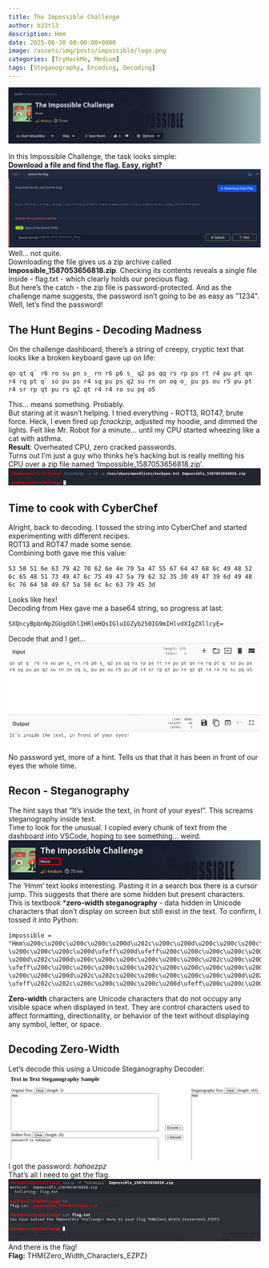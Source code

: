 ```yaml
---
title: The Impossible Challenge
author: b33tl3
description: Hmm
date: 2025-06-30 00:00:00+0000
image: /assets/img/posts/impossible/logo.png
categories: [TryHackMe, Medium]
tags: [Steganography, Encoding, Decoding]
---
```


![Challenge](/assets/img/posts/impossible/imp.png) <br>

In this Impossible Challenge, the task looks simple: <br>
**Download a file and find the flag. Easy, right?**
![Challenge](/assets/img/posts/impossible/download.png) <br>
Well… not quite. <br>
Downloading the file gives us a zip archive called **Impossible_1587053656818.zip**. Checking its contents reveals a single file inside - flag.txt - which clearly holds our precious flag. <br>
But here’s the catch - the zip file is password-protected. And as the challenge name suggests, the password isn’t going to be as easy as "1234". <br>
Well, let’s find the password!

## The Hunt Begins - Decoding Madness
On the challenge dashboard, there’s a string of creepy, cryptic text that looks like a broken keyboard gave up on life:
```
qo qt q` r6 ro su pn s_ rn r6 p6 s_ q2 ps qq rs rp ps rt r4 pu pt qn r4 rq pt q` so pu ps r4 sq pu ps q2 su rn on oq o_ pu ps ou r5 pu pt r4 sr rp qt pu rs q2 qt r4 r4 ro su pq o5
```
This... means something. Probably. <br>
But staring at it wasn’t helping. I tried everything - ROT13, ROT47, brute force. Heck, I even fired up _fcrackzip_, adjusted my hoodie, and dimmed the lights. Felt like Mr. Robot for a minute… until my CPU started wheezing like a cat with asthma. <br>
**Result**: Overheated CPU, zero cracked passwords. <br>
Turns out I’m just a guy who thinks he’s hacking but is really melting his CPU over a zip file named ‘Impossible_1587053656818.zip’. <br>
![Challenge](/assets/img/posts/impossible/fcrack.png) <br>

## Time to cook with CyberChef
Alright, back to decoding. I tossed the string into CyberChef and started experimenting with different recipes. <br>
ROT13 and ROT47 made some sense. <br>
Combining both gave me this value:
```
53 58 51 6e 63 79 42 70 62 6e 4e 70 5a 47 55 67 64 47 68 6c 49 48 52 6c 65 48 51 73 49 47 6c 75 49 47 5a 79 62 32 35 30 49 47 39 6d 49 48 6c 76 64 58 49 67 5a 58 6c 6c 63 79 45 3d
```
Looks like hex! <br>
Decoding from Hex gave me a base64 string, so progress at last:
```
SXQncyBpbnNpZGUgdGhlIHRleHQsIGluIGZyb250IG9mIHlvdXIgZXllcyE=
```
Decode that and I get…
![Challenge](/assets/img/posts/impossible/chef.png) <br>
No password yet, more of a hint. Tells us that that it has been in front of our eyes the whole time.

## Recon - Steganography
The hint says that “It’s inside the text, in front of your eyes!”. This screams steganography inside text. <br>
Time to look for the unusual. I copied every chunk of text from the dashboard into VSCode, hoping to see something... weird.
![Challenge](/assets/img/posts/impossible/steg.png) <br>
The ‘Hmm’ text looks interesting. Pasting it in a search box there is a cursor jump. This suggests that there are some hidden but present characters.
This is textbook ***zero-width steganography** - data hidden in Unicode characters that don’t display on screen but still exist in the text.
To confirm, I tossed it into Python:
```
impossible = "Hmm\u200c\u200c\u200c\u200c\u200d\u202c\u200c\u200d\u200c\u200c\u200c\u200c\u200d\ufeff\u200c\ufeff\u200c\u200c\u200c\u200c\u200d\ufeff\u200c\ufeff\u200c\
\u200c\u200c\u200c\u200d\ufeff\u200d\ufeff\u200c\u200c\u200c\u200c\u200d\u202c\ufeff\ufeff\u200c\u200c\u200c\u200c\u200d\ufeff\u200c\u202c\u200c\u200c\u200c\u200c\
\u200d\u202c\u200d\u200c\u200c\u200c\u200c\u200c\u200c\u202c\u200c\u200c\u200c\u200c\u200c\u200c\u200d\u202c\u202c\u200d\u200c\u200c\u200c\u200c\u200d\ufeff\u200c\
\ufeff\u200c\u200c\u200c\u200c\u200c\u202c\u200c\u200c\u200c\u200c\u200c\u200c\u200d\u202c\u202c\u200c\u200c\u200c\u200c\u200c\u200d\u202c\u200c\u200d\u200c\u200c\
\u200c\u200c\u200d\u202c\u202c\u200c\u200c\u200c\u200c\u200c\u200d\u202c\u200c\u200d\u200c\u200c\u200c\u200c\u200d\u202c\u200d\u200d\u200c\u200c\u200c\u200c\u200d\
\ufeff\u202c\u202c\u200c\u200c\u200c\u200c\u200d\ufeff\u200c\u200c\u200c\u200c\u200c\u200c\u200d\ufeff\u202c\u202c"‌‌‌‍﻿‌﻿‌‌‌‌‍﻿‌﻿‌‌‌‌‍﻿‍﻿‌‌‌‌‍‬﻿﻿‌‌‌‌‍﻿‌‬‌‌‌‌‍‬‍‌‌‌‌‌‌‬‌‌‌‌‌‌‍‬‬‍‌‌‌‌‍﻿‌﻿‌‌‌‌‌‬‌‌‌‌‌‌‍‬‬‌‌‌‌‌‍‬‌‍‌‌‌‌‍‬‬‌‌‌‌‌‍‬‌‍‌‌‌‌‍‬‍‍‌‌‌‌‍﻿‬‬‌‌‌‌‍﻿‌‌‌‌‌‌‍﻿‬‬
```
**Zero-width** characters are Unicode characters that do not occupy any visible space when displayed in text. They are control characters used to affect formatting, directionality, or behavior of the text without displaying any symbol, letter, or space.

## Decoding Zero-Width
Let’s decode this using a Unicode Steganography Decoder:
![Challenge](/assets/img/posts/impossible/decode.png) <br>
I got the password: _hahaezpz_ <br>
That’s all I need to get the flag. <br>
![Challenge](/assets/img/posts/impossible/flag.png) <br>
And there is the flag! <br>
**Flag:** THM{Zero_Width_Characters_EZPZ}
